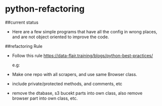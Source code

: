 # python-refactoring

##current status
- Here are a few simple programs that have all the config in wrong places, and are not object oriented to improve the code.

##refactoring Rule
- Follow this rule
  https://data-flair.training/blogs/python-best-practices/
  
  
  e.g: 
- Make one repo with all scrapers, and use same Browser class.
- include private/protected methods, and comments, etc
- remove the dtabase, s3 bucekt parts into own class, also remove browser part into own class, etc.
